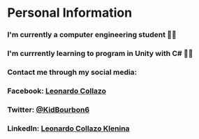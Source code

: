 # **Personal Information**
### I'm currently a computer engineering student 👨‍🎓
### I'm currrently learning to program in Unity with C# :man_technologist:


### Contact me through my social media:
### **Facebook**: [Leonardo Collazo](https://www.facebook.com/leonardo.collazo.71)
### **Twitter**: [@KidBourbon6](https://twitter.com/KidBourbon6)
### **LinkedIn**: [Leonardo Collazo Klenina](https://www.linkedin.com/in/leonardo-collazo-klenina-aa0270201)
